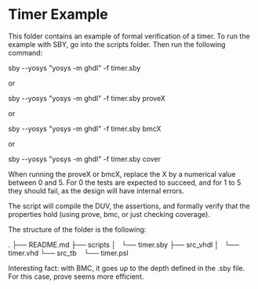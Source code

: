 Timer Example
=============

This folder contains an example of formal verification of a timer.
To run the example with SBY, go into the
scripts folder. Then run the following command:


sby --yosys "yosys -m ghdl" -f timer.sby

or

sby --yosys "yosys -m ghdl" -f timer.sby proveX

or

sby --yosys "yosys -m ghdl" -f timer.sby bmcX

or

sby --yosys "yosys -m ghdl" -f timer.sby cover


When running the proveX or bmcX, replace the X by a numerical value between 0 and 5. For 0
the tests are expected to succeed, and for 1 to 5 they should fail, as the design will have internal
errors.

The script will compile the DUV, the assertions, and
formally verify that the properties hold (using prove, bmc, or just checking coverage).

The structure of the folder is the following:

.
├── README.md
├── scripts
│   └── timer.sby
├── src_vhdl
│   └── timer.vhd
└── src_tb
    └── timer.psl


Interesting fact: with BMC, it goes up to the depth defined in the .sby file. For this case,
prove seems more efficient.

